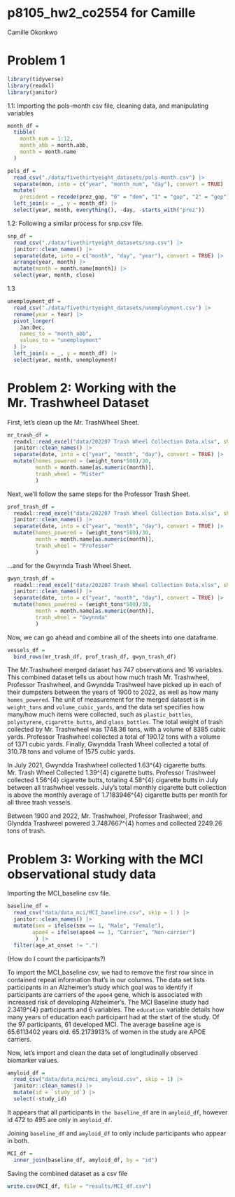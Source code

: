 p8105_hw2_co2554 for Camille
================
Camille Okonkwo

# Problem 1

``` r
library(tidyverse)
library(readxl)
library(janitor)
```

1.1: Importing the pols-month csv file, cleaning data, and manipulating
variables

``` r
month_df = 
  tibble(
    month_num = 1:12,
    month_abb = month.abb,
    month = month.name
  )

pols_df = 
  read_csv("./data/fivethirtyeight_datasets/pols-month.csv") |>
  separate(mon, into = c("year", "month_num", "day"), convert = TRUE) |>
  mutate(
    president = recode(prez_gop, "0" = "dem", "1" = "gop", "2" = "gop")) |>
  left_join(x = _, y = month_df) |> 
  select(year, month, everything(), -day, -starts_with("prez")) 
```

1.2: Following a similar process for snp.csv file.

``` r
snp_df =
  read_csv("./data/fivethirtyeight_datasets/snp.csv") |>
  janitor::clean_names() |>
  separate(date, into = c("month", "day", "year"), convert = TRUE) |>
  arrange(year, month) |>
  mutate(month = month.name[month]) |>
  select(year, month, close) 
```

1.3

``` r
unemployment_df = 
  read_csv("./data/fivethirtyeight_datasets/unemployment.csv") |>
  rename(year = Year) |>
  pivot_longer(
    Jan:Dec, 
    names_to = "month_abb",
    values_to = "unemployment"
  ) |> 
  left_join(x = _, y = month_df) |> 
  select(year, month, unemployment)
```

# Problem 2: Working with the Mr. Trashwheel Dataset

First, let’s clean up the Mr. TrashWheel Sheet.

``` r
mr_trash_df =
  readxl::read_excel("data/202207 Trash Wheel Collection Data.xlsx", sheet = "Mr. Trash Wheel", range = "A2:N549") |>
  janitor::clean_names() |>
  separate(date, into = c("year", "month", "day"), convert = TRUE) |>
  mutate(homes_powered = (weight_tons*500)/30, 
         month = month.name[as.numeric(month)],
         trash_wheel = "Mister"
         )
```

Next, we’ll follow the same steps for the Professor Trash Sheet.

``` r
prof_trash_df =
  readxl::read_excel("data/202207 Trash Wheel Collection Data.xlsx", sheet = "Professor Trash Wheel", range = "A2:M96") |>
  janitor::clean_names() |>
  separate(date, into = c("year", "month", "day"), convert = TRUE) |>
  mutate(homes_powered = (weight_tons*500)/30,
         month = month.name[as.numeric(month)],
         trash_wheel = "Professor"
         )
```

…and for the Gwynnda Trash Wheel Sheet.

``` r
gwyn_trash_df =
  readxl::read_excel("data/202207 Trash Wheel Collection Data.xlsx", sheet = "Gwynnda Trash Wheel", range = "A2:J108") |>
  janitor::clean_names() |>
  separate(date, into = c("year", "month", "day"), convert = TRUE) |>
  mutate(homes_powered = (weight_tons*500)/30, 
         month = month.name[as.numeric(month)],
         trash_wheel = "Gwynnda"
         )
```

Now, we can go ahead and combine all of the sheets into one dataframe.

``` r
vessels_df =
  bind_rows(mr_trash_df, prof_trash_df, gwyn_trash_df) 
```

The Mr.Trashwheel merged dataset has 747 observations and 16 variables.
This combined dataset tells us about how much trash Mr. Trashwheel,
Professor Trashwheel, and Gwyndda Trashweel have picked up in each of
their dumpsters between the years of 1900 to 2022, as well as how many
`homes_powered`. The unit of measurement for the merged dataset is in
`weight_tons` and `volume_cubic_yards`, and the data set specifies how
many/how much items were collected, such as `plastic_bottles`,
`polystyrene`, `cigarette_butts`, and `glass_bottles`. The total weight
of trash collected by Mr. Trashwheel was 1748.36 tons, with a volume of
8385 cubic yards. Professor Trashwheel collected a total of 190.12 tons
with a volume of 1371 cubic yards. Finally, Gwyndda Trash Wheel
collected a total of 310.78 tons and volume of 1575 cubic yards.

In July 2021, Gwyndda Trashwheel collected 1.63^{4} cigarette butts.
Mr. Trash Wheel Collected 1.39^{4} cigarette butts. Professor Trashweel
collected 1.56^{4} cigarette butts, totaling 4.58^{4} cigarette butts in
July between all trashwheel vessels. July’s total monthly cigarette butt
collection is above the monthly average of 1.7183946^{4} cigarette butts
per month for all three trash vessels.

Between 1900 and 2022, Mr. Trashwheel, Professor Trashweel, and Glyndda
Trashweel powered 3.7487667^{4} homes and collected 2249.26 tons of
trash.

# Problem 3: Working with the MCI observational study data

Importing the MCI_baseline csv file.

``` r
baseline_df =
  read_csv("data/data_mci/MCI_baseline.csv", skip = 1 ) |>
  janitor::clean_names() |>
  mutate(sex = ifelse(sex == 1, "Male", "Female"),
        apoe4 = ifelse(apoe4 == 1, "Carrier", "Non-carrier") 
         ) |>
  filter(age_at_onset != ".")
```

(How do I count the participants?)

To import the MCI_baseline csv, we had to remove the first row since in
contained repeat information that’s in our columns. The data set lists
participants in an Alzheimer’s study which goal was to identify if
participants are carriers of the `apoe4` gene, which is associated with
increased risk of developing Alzheimer’s. The MCI Baseline study had
2.3419^{4} participants and 6 variables. The `education` variable
details how many years of education each participant had at the start of
the study. Of the 97 participants, 61 developed MCI. The average
baseline age is 65.6113402 years old. 65.2173913% of women in the study
are APOE carriers.

Now, let’s import and clean the data set of longitudinally observed
biomarker values.

``` r
amyloid_df =
  read_csv("data/data_mci/mci_amyloid.csv", skip = 1) |>
  janitor::clean_names() |>
  mutate(id = `study_id`) |>
  select(-study_id)
```

It appears that all participants in `the baseline_df` are in
`amyloid_df`, however id 472 to 495 are only in `amyloid_df`.

Joining `baseline_df` and `amyloid_df` to only include participants who
appear in both.

``` r
MCI_df =
  inner_join(baseline_df, amyloid_df, by = "id")
```

Saving the combined dataset as a csv file

``` r
write.csv(MCI_df, file = "results/MCI_df.csv")
```
